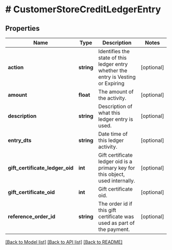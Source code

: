 # # CustomerStoreCreditLedgerEntry

## Properties

Name | Type | Description | Notes
------------ | ------------- | ------------- | -------------
**action** | **string** | Identifies the state of this ledger entry whether the entry is Vesting or Expiring | [optional]
**amount** | **float** | The amount of the activity. | [optional]
**description** | **string** | Description of what this ledger entry is used. | [optional]
**entry_dts** | **string** | Date time of this ledger activity. | [optional]
**gift_certificate_ledger_oid** | **int** | Gift certificate ledger oid is a primary key for this object, used internally. | [optional]
**gift_certificate_oid** | **int** | Gift certificate oid. | [optional]
**reference_order_id** | **string** | The order id if this gift certificate was used as part of the payment. | [optional]

[[Back to Model list]](../../README.md#models) [[Back to API list]](../../README.md#endpoints) [[Back to README]](../../README.md)
